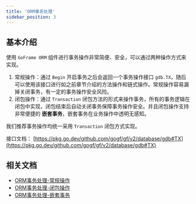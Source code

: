 ```yaml
---
title: 'ORM事务处理'
sidebar_position: 3
---
```


## 基本介绍

使用 `GoFrame ORM` 组件进行事务操作非常简便、安全，可以通过两种操作方式来实现。

1. 常规操作：通过 `Begin` 开启事务之后会返回一个事务操作接口 `gdb.TX`，随后可以使用该接口进行如之前章节介绍的方法操作和链式操作。常规操作容易漏掉关闭事务，有一定的事务操作安全风险。
2. 闭包操作：通过 `Transaction` 闭包方法的形式来操作事务，所有的事务逻辑在闭包中实现，闭包结束后自动关闭事务保障事务操作安全。并且闭包操作支持非常便捷的 **嵌套事务**，嵌套事务在业务操作中透明无感知。

我们推荐事务操作均统一采用 `Transaction` 闭包方式实现。

接口文档： [https://pkg.go.dev/github.com/gogf/gf/v2/database/gdb#TX](https://pkg.go.dev/github.com/gogf/gf/v2/database/gdb#TX)

## 相关文档

- [ORM事务处理-常规操作](output/goframe-v2.3-md/核心组件-重点/数据库ORM/ORM事务处理/ORM事务处理-常规操作)
- [ORM事务处理-闭包操作](output/goframe-v2.3-md/核心组件-重点/数据库ORM/ORM事务处理/ORM事务处理-闭包操作)
- [ORM事务处理-嵌套事务](output/goframe-v2.3-md/核心组件-重点/数据库ORM/ORM事务处理/ORM事务处理-嵌套事务)